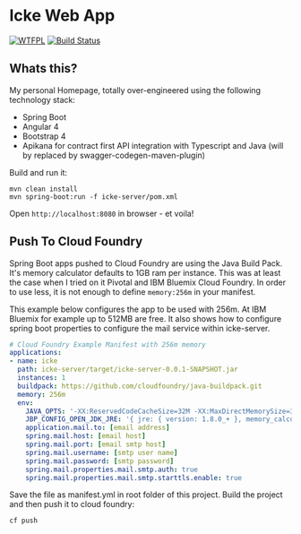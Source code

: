 # Icke Web App

[![WTFPL](https://img.shields.io/badge/license-WTFPL-blue.svg)](http://www.wtfpl.net/txt/copying)
[![Build Status](https://travis-ci.org/fischermatte/icke.svg?branch=develop)](https://travis-ci.org/fischermatte/icke) 

## Whats this?

My personal Homepage, totally over-engineered using the following technology stack:

- Spring Boot
- Angular 4
- Bootstrap 4 
- Apikana for contract first API integration with Typescript and Java (will by replaced by swagger-codegen-maven-plugin)
    
Build and run it:

    mvn clean install
    mvn spring-boot:run -f icke-server/pom.xml
    
Open `http://localhost:8080` in browser - et voila!

## Push To Cloud Foundry

Spring Boot apps pushed to Cloud Foundry are using the Java Build
Pack. It's memory calculator defaults to 1GB ram per instance. This was at 
least the case when I tried on it Pivotal and IBM Bluemix Cloud Foundry. In order 
to use less, it is not enough to define `memory:256m` in your manifest.  

This example below configures the app to be used with 256m. At IBM Bluemix for example up
to 512MB are free. It also shows how to configure spring boot properties to configure
the mail service within icke-server.

```yml
# Cloud Foundry Example Manifest with 256m memory
applications:
- name: icke
  path: icke-server/target/icke-server-0.0.1-SNAPSHOT.jar
  instances: 1
  buildpack: https://github.com/cloudfoundry/java-buildpack.git
  memory: 256m
  env:
    JAVA_OPTS: '-XX:ReservedCodeCacheSize=32M -XX:MaxDirectMemorySize=32M'
    JBP_CONFIG_OPEN_JDK_JRE: '{ jre: { version: 1.8.0_+ }, memory_calculator: { stack_threads: 30 } }'
    application.mail.to: [email address]
    spring.mail.host: [email host]
    spring.mail.port: [email smtp host]
    spring.mail.username: [smtp user name]
    spring.mail.password: [smtp password]
    spring.mail.properties.mail.smtp.auth: true
    spring.mail.properties.mail.smtp.starttls.enable: true
```

Save the file as manifest.yml in root folder of this project. Build the project and then push it
to cloud foundry:

    cf push
    
    